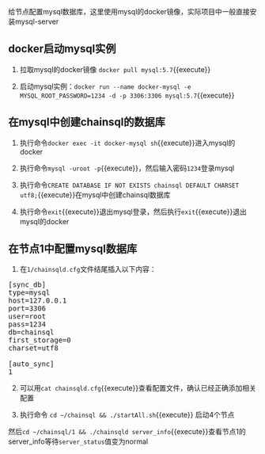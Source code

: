 给节点配置mysql数据库，这里使用mysql的docker镜像，实际项目中一般直接安装mysql-server

## docker启动mysql实例
1. 拉取mysql的docker镜像 `docker pull mysql:5.7`{{execute}}

2. 启动mysql实例：`docker run --name docker-mysql -e MYSQL_ROOT_PASSWORD=1234 -d -p 3306:3306 mysql:5.7`{{execute}}

## 在mysql中创建chainsql的数据库
1. 执行命令`docker exec -it docker-mysql sh`{{execute}}进入mysql的docker

2. 执行命令`mysql -uroot -p`{{execute}}，然后输入密码`1234`登录mysql

3. 执行命令`CREATE DATABASE IF NOT EXISTS chainsql DEFAULT CHARSET utf8;`{{execute}}在mysql中创建chainsql数据库

4. 执行命令`exit`{{execute}}退出mysql登录，然后执行`exit`{{execute}}退出mysql的docker

## 在节点1中配置mysql数据库
1. 在`1/chainsqld.cfg`文件结尾插入以下内容：

<pre class="file" data-filename="~/1/chainsql/chainsqld.cfg" data-target="prepend">
[sync_db]
type=mysql
host=127.0.0.1
port=3306
user=root
pass=1234
db=chainsql
first_storage=0
charset=utf8

[auto_sync]
1
</pre>

2. 可以用`cat chainsqld.cfg`{{execute}}查看配置文件，确认已经正确添加相关配置

3. 执行命令 `cd ~/chainsql && ./startAll.sh`{{execute}} 启动4个节点

然后`cd ~/chainsql/1 && ./chainsqld server_info`{{execute}}查看节点1的server_info等待`server_status`值变为normal
